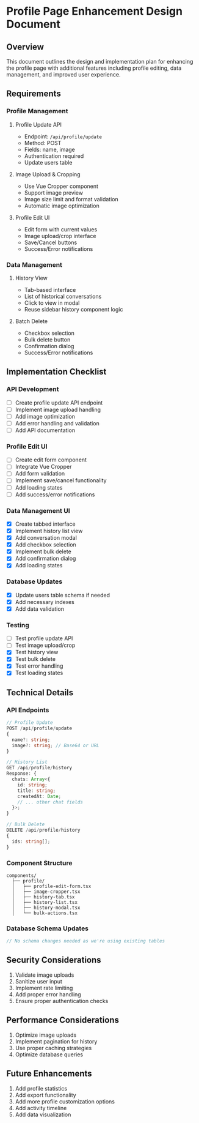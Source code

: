 # Profile Page Enhancement Design Document

## Overview
This document outlines the design and implementation plan for enhancing the profile page with additional features including profile editing, data management, and improved user experience.

## Requirements

### Profile Management
1. Profile Update API
   - Endpoint: `/api/profile/update`
   - Method: POST
   - Fields: name, image
   - Authentication required
   - Update users table

2. Image Upload & Cropping
   - Use Vue Cropper component
   - Support image preview
   - Image size limit and format validation
   - Automatic image optimization

3. Profile Edit UI
   - Edit form with current values
   - Image upload/crop interface
   - Save/Cancel buttons
   - Success/Error notifications

### Data Management
1. History View
   - Tab-based interface
   - List of historical conversations
   - Click to view in modal
   - Reuse sidebar history component logic

2. Batch Delete
   - Checkbox selection
   - Bulk delete button
   - Confirmation dialog
   - Success/Error notifications

## Implementation Checklist

### API Development
- [ ] Create profile update API endpoint
- [ ] Implement image upload handling
- [ ] Add image optimization
- [ ] Add error handling and validation
- [ ] Add API documentation

### Profile Edit UI
- [ ] Create edit form component
- [ ] Integrate Vue Cropper
- [ ] Add form validation
- [ ] Implement save/cancel functionality
- [ ] Add loading states
- [ ] Add success/error notifications

### Data Management UI
- [x] Create tabbed interface
- [x] Implement history list view
- [x] Add conversation modal
- [x] Add checkbox selection
- [x] Implement bulk delete
- [x] Add confirmation dialog
- [x] Add loading states

### Database Updates
- [x] Update users table schema if needed
- [x] Add necessary indexes
- [x] Add data validation

### Testing
- [ ] Test profile update API
- [ ] Test image upload/crop
- [x] Test history view
- [x] Test bulk delete
- [x] Test error handling
- [x] Test loading states

## Technical Details

### API Endpoints

```typescript
// Profile Update
POST /api/profile/update
{
  name?: string;
  image?: string; // Base64 or URL
}

// History List
GET /api/profile/history
Response: {
  chats: Array<{
    id: string;
    title: string;
    createdAt: Date;
    // ... other chat fields
  }>;
}

// Bulk Delete
DELETE /api/profile/history
{
  ids: string[];
}
```

### Component Structure
```
components/
  ├── profile/
  │   ├── profile-edit-form.tsx
  │   ├── image-cropper.tsx
  │   ├── history-tab.tsx
  │   ├── history-list.tsx
  │   ├── history-modal.tsx
  │   └── bulk-actions.tsx
```

### Database Schema Updates
```typescript
// No schema changes needed as we're using existing tables
```

## Security Considerations
1. Validate image uploads
2. Sanitize user input
3. Implement rate limiting
4. Add proper error handling
5. Ensure proper authentication checks

## Performance Considerations
1. Optimize image uploads
2. Implement pagination for history
3. Use proper caching strategies
4. Optimize database queries

## Future Enhancements
1. Add profile statistics
2. Add export functionality
3. Add more profile customization options
4. Add activity timeline
5. Add data visualization
